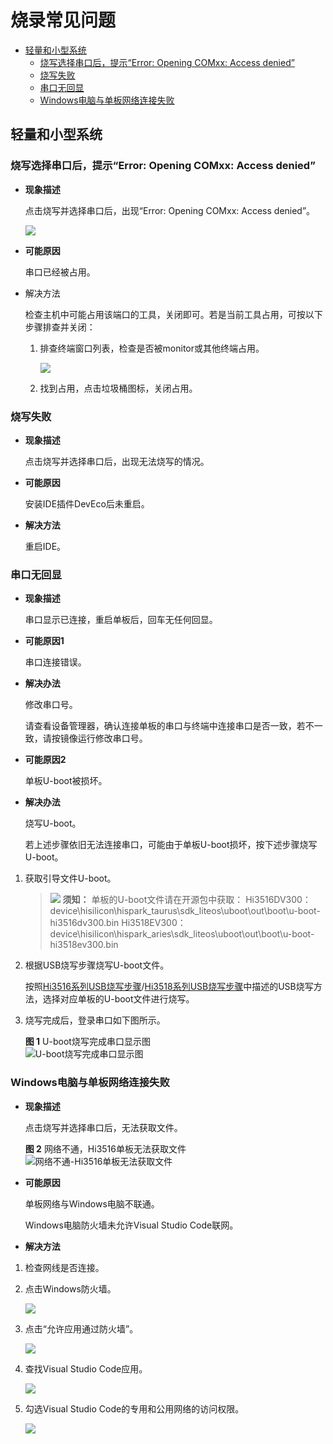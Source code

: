 # 烧录常见问题<a name="ZH-CN_TOPIC_0000001170009518"></a>

-   [轻量和小型系统](#section278314413530)
    -   [烧写选择串口后，提示“Error: Opening COMxx: Access denied”](#section18988185615914)
    -   [烧写失败](#section1370982513317)
    -   [串口无回显](#section183421944953)
    -   [Windows电脑与单板网络连接失败](#section1215410450215)


## 轻量和小型系统<a name="section278314413530"></a>

### 烧写选择串口后，提示“Error: Opening COMxx: Access denied”<a name="section18988185615914"></a>

-   **现象描述**

    点击烧写并选择串口后，出现“Error: Opening COMxx: Access denied”。

    ![](figures/Failed-to-open-the-serial-port.png)

-   **可能原因**

    串口已经被占用。

-   解决方法

    检查主机中可能占用该端口的工具，关闭即可。若是当前工具占用，可按以下步骤排查并关闭：

    1.  排查终端窗口列表，检查是否被monitor或其他终端占用。

        ![](figures/terminal-list.png)

    2.  找到占用，点击垃圾桶图标，关闭占用。


### 烧写失败<a name="section1370982513317"></a>

-   **现象描述**

    点击烧写并选择串口后，出现无法烧写的情况。

-   **可能原因**

    安装IDE插件DevEco后未重启。

-   **解决方法**

    重启IDE。


### 串口无回显<a name="section183421944953"></a>

-   **现象描述**

    串口显示已连接，重启单板后，回车无任何回显。

-   **可能原因1**

    串口连接错误。

-   **解决办法**

    修改串口号。

    请查看设备管理器，确认连接单板的串口与终端中连接串口是否一致，若不一致，请按镜像运行修改串口号。


-   **可能原因2**

    单板U-boot被损坏。

-   **解决办法**

    烧写U-boot。

    若上述步骤依旧无法连接串口，可能由于单板U-boot损坏，按下述步骤烧写U-boot。


1.  获取引导文件U-boot。

    >![](../public_sys-resources/icon-notice.gif) **须知：** 
    >单板的U-boot文件请在开源包中获取：
    >Hi3516DV300：device\\hisilicon\\hispark\_taurus\\sdk\_liteos\\uboot\\out\\boot\\u-boot-hi3516dv300.bin
    >Hi3518EV300：device\\hisilicon\\hispark\_aries\\sdk\_liteos\\uboot\\out\\boot\\u-boot-hi3518ev300.bin

2.  根据USB烧写步骤烧写U-boot文件。

    按照[Hi3516系列USB烧写步骤](https://device.harmonyos.com/cn/docs/ide/user-guides/hi3516_upload-0000001052148681)/[Hi3518系列USB烧写步骤](https://device.harmonyos.com/cn/docs/ide/user-guides/hi3518_upload-0000001057313128)中描述的USB烧写方法，选择对应单板的U-boot文件进行烧写。

3.  烧写完成后，登录串口如下图所示。

    **图 1**  U-boot烧写完成串口显示图<a name="zh-cn_topic_0000001128470856_zh-cn_topic_0000001053466255_fig155914681910"></a>  
    ![](figures/U-boot烧写完成串口显示图.png "U-boot烧写完成串口显示图")


### Windows电脑与单板网络连接失败<a name="section1215410450215"></a>

-   **现象描述**

    点击烧写并选择串口后，无法获取文件。

    **图 2**  网络不通，Hi3516单板无法获取文件<a name="zh-cn_topic_0000001128470856_fig135261439195819"></a>  
    ![](figures/网络不通-Hi3516单板无法获取文件.png "网络不通-Hi3516单板无法获取文件")

-   **可能原因**

    单板网络与Windows电脑不联通。

    Windows电脑防火墙未允许Visual Studio Code联网。

-   **解决方法**

1.  检查网线是否连接。
2.  点击Windows防火墙。

    ![](figures/hi3516-network-and-firewall-setting.png)

3.  点击“允许应用通过防火墙”。

    ![](figures/hi3516-firewall-and-network-protection.png)

4.  查找Visual Studio Code应用。

    ![](figures/hi3516-selecting-the-visual-studio-code-application.png)

5.  勾选Visual Studio Code的专用和公用网络的访问权限。

    ![](figures/hi3516-allowing-the-visual-studio-code-application-to-access-the-network.png)


